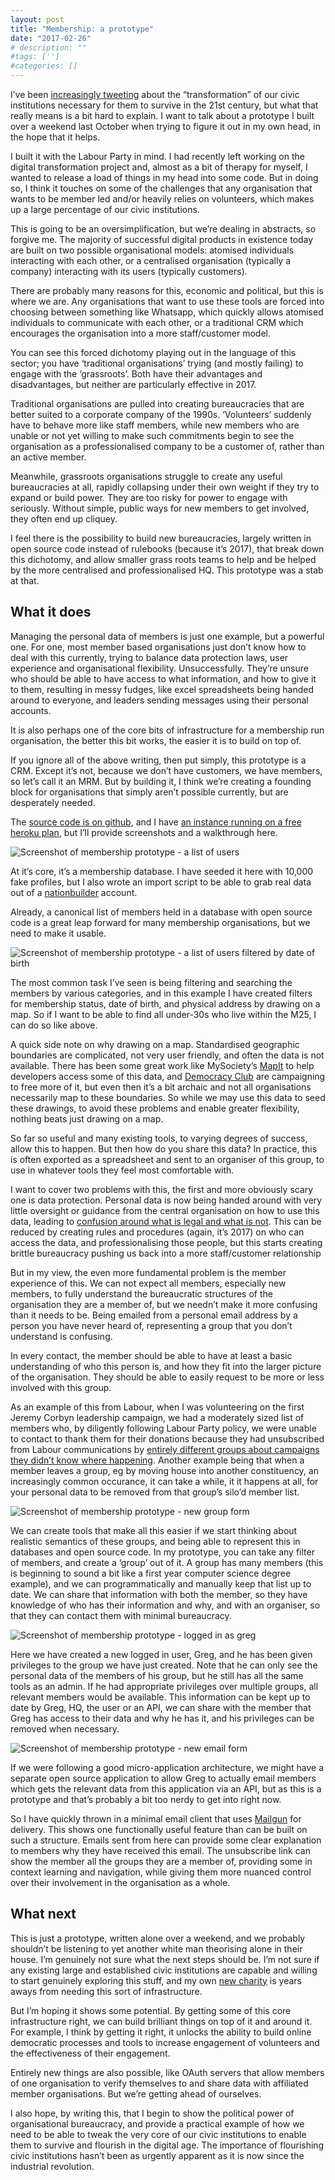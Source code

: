 ```yaml
---
layout: post
title: "Membership: a prototype"
date: "2017-02-26"
# description: ""
#tags: ['']
#categories: []
---
```


I’ve been [increasingly tweeting](https://twitter.com/abscond/status/835071101562650624) about the “transformation” of our civic institutions necessary for them to survive in the 21st century, but what that really means is a bit hard to explain. I want to talk about a prototype I built over a weekend last October when trying to figure it out in my own head, in the hope that it helps.

I built it with the Labour Party in mind. I had recently left working on the digital transformation project and, almost as a bit of therapy for myself, I wanted to release a load of things in my head into some code. But in doing so, I think it touches on some of the challenges that any organisation that wants to be member led and/or heavily relies on volunteers, which makes up a large percentage of our civic institutions.

This is going to be an oversimplification, but we’re dealing in abstracts, so forgive me. The majority of successful digital products in existence today are built on two possible organisational models: atomised individuals interacting with each other, or a centralised organisation (typically a company) interacting with its users (typically customers).

There are probably many reasons for this, economic and political, but this is where we are. Any organisations that want to use these tools are forced into choosing between something like Whatsapp, which quickly allows atomised individuals to communicate with each other, or a traditional CRM which encourages the organisation into a more staff/customer model.

You can see this forced dichotomy playing out in the language of this sector; you have ‘traditional organisations’ trying (and mostly failing) to engage with the ‘grassroots’. Both have their advantages and disadvantages, but neither are particularly effective in 2017.

Traditional organisations are pulled into creating bureaucracies that are better suited to a corporate company of the 1990s. ‘Volunteers’ suddenly have to behave more like staff members, while new members who are unable or not yet willing to make such commitments begin to see the organisation as a professionalised company to be a customer of, rather than an active member.

Meanwhile, grassroots organisations struggle to create any useful bureaucracies at all, rapidly collapsing under their own weight if they try to expand or build power. They are too risky for power to engage with seriously. Without simple, public ways for new members to get involved, they often end up cliquey.

I feel there is the possibility to build new bureaucracies, largely written in open source code instead of rulebooks (because it’s 2017), that break down this dichotomy, and allow smaller grass roots teams to help and be helped by the more centralised and professionalised HQ. This prototype was a stab at that.

## What it does

Managing the personal data of members is just one example, but a powerful one. For one, most member based organisations just don’t know how to deal with this currently, trying to balance data protection laws, user experience and organisational flexibility. Unsuccessfully. They’re unsure who should be able to have access to what information, and how to give it to them, resulting in messy fudges, like excel spreadsheets being handed around to everyone, and leaders sending messages using their personal accounts.

It is also perhaps one of the core bits of infrastructure for a membership run organisation, the better this bit works, the easier it is to build on top of.

If you ignore all of the above writing, then put simply, this prototype is a CRM. Except it’s not, because we don’t have customers, we have members, so let’s call it an MRM. But by building it, I think we’re creating a founding block for organisations that simply aren’t possible currently, but are desperately needed.

The [source code is on github](https://github.com/james/membership), and I have [an instance running on a free heroku plan](https://james-membership.herokuapp.com/), but I’ll provide screenshots and a walkthrough here.

![Screenshot of membership prototype - a list of users](/images/blog/membership-1.png#align-center)

At it’s core, it’s a membership database. I have seeded it here with 10,000 fake profiles, but I also wrote an import script to be able to grab real data out of a [nationbuilder](http://nationbuilder.com/) account.

Already, a canonical list of members held in a database with open source code is a great leap forward for many membership organisations, but we need to make it usable.

![Screenshot of membership prototype - a list of users filtered by date of birth](/images/blog/membership-2.png#align-center)

The most common task I’ve seen is being filtering and searching the members by various categories, and in this example I have created filters for membership status, date of birth, and physical address by drawing on a map. So if I want to be able to find all under-30s who live within the M25, I can do so like above.

A quick side note on why drawing on a map. Standardised geographic boundaries are complicated, not very user friendly, and often the data is not available. There has been some great work like MySociety’s [MapIt](https://mapit.mysociety.org/postcode/EC2A%203NT.html) to help developers access some of this data, and [Democracy Club](https://democracyclub.org.uk/blog/2017/02/23/ordnance-survey-are-getting-way-open-election-data/) are campaigning to free more of it, but even then it’s a bit archaic and not all organisations necessarily map to these boundaries. So while we may use this data to seed these drawings, to avoid these problems and enable greater flexibility, nothing beats just drawing on a map.

So far so useful and many existing tools, to varying degrees of success, allow this to happen. But then how do you share this data? In practice, this is often exported as a spreadsheet and sent to an organiser of this group, to use in whatever tools they feel most comfortable with.

I want to cover two problems with this, the first and more obviously scary one is data protection. Personal data is now being handed around with very little oversight or guidance from the central organisation on how to use this data, leading to [confusion around what is legal and what is not](http://www.newstatesman.com/politics/staggers/2016/07/anti-corbyn-campaigners-are-recruiting-lapsed-labour-members-it-legal). This can be reduced by creating rules and procedures (again, it’s 2017) on who can access the data, and professionalising those people, but this starts creating brittle bureaucracy pushing us back into a more staff/customer relationship

But in my view, the even more fundamental problem is the member experience of this. We can not expect all members, especially new members, to fully understand the bureaucratic structures of the organisation they are a member of, but we needn’t make it more confusing than it needs to be. Being emailed from a personal email address by a person you have never heard of, representing a group that you don’t understand is confusing.

In every contact, the member should be able to have at least a basic understanding of who this person is, and how they fit into the larger picture of the organisation. They should be able to easily request to be more or less involved with this group.

As an example of this from Labour, when I was volunteering on the first Jeremy Corbyn leadership campaign, we had a moderately sized list of members who, by diligently following Labour Party policy, we were unable to contact to thank them for their donations because they had unsubscribed from Labour communications by [entirely different groups about campaigns they didn’t know where happening](https://www.theguardian.com/politics/2016/mar/10/david-lammy-fined-over-mayoral-bid-nuisance-calls). Another example being that when a member leaves a group, eg by moving house into another constituency, an increasingly common occurance, it can take a while, it it happens at all, for your personal data to be removed from that group’s silo’d member list.

![Screenshot of membership prototype - new group form](/images/blog/membership-3.png#align-center)

We can create tools that make all this easier if we start thinking about realistic semantics of these groups, and being able to represent this in databases and open source code. In my prototype, you can take any filter of members, and create a ‘group’ out of it. A group has many members (this is beginning to sound a bit like a first year computer science degree example), and we can programmatically and manually keep that list up to date. We can share that information with both the member, so they have knowledge of who has their information and why, and with an organiser, so that they can contact them with minimal bureaucracy.

![Screenshot of membership prototype - logged in as greg](/images/blog/membership-4.png#align-center)

Here we have created a new logged in user, Greg, and he has been given privileges to the group we have just created. Note that he can only see the personal data of the members of his group, but he still has all the same tools as an admin. If he had appropriate privileges over multiple groups, all relevant members would be available.
This information can be kept up to date by Greg, HQ, the user or an API, we can share with the member that Greg has access to their data and why he has it, and his privileges can be removed when necessary.

![Screenshot of membership prototype - new email form](/images/blog/membership-5.png#align-center)

If we were following a good micro-application architecture, we might have a separate open source application to allow Greg to actually email members which gets the relevant data from this application via an API, but as this is a prototype and that’s probably a bit too nerdy to get into right now.

So I have quickly thrown in a minimal email client that uses [Mailgun](https://www.mailgun.com/) for delivery. This shows one functionally useful feature than can be built on such a structure. Emails sent from here can provide some clear explanation to members why they have received this email. The unsubscribe link can show the member all the groups they are a member of, providing some in context learning and navigation, while giving them more nuanced control over their involvement in the organisation as a whole.

## What next

This is just a prototype, written alone over a weekend, and we probably shouldn’t be listening to yet another white man theorising alone in their house. I’m genuinely not sure what the next steps should be. I’m not sure if any existing large and established civic institutions are capable and willing to start genuinely exploring this stuff, and my own [new charity](http://local-welcome.org/) is years aways from needing this sort of infrastructure.

But I’m hoping it shows some potential. By getting some of this core infrastructure right, we can build brilliant things on top of it and around it. For example, I think by getting it right, it unlocks the ability to build online democratic processes and tools to increase engagement of volunteers and the effectiveness of their engagement.

Entirely new things are also possible, like OAuth servers that allow members of one organisation to verify themselves to and share data with affiliated member organisations. But we’re getting ahead of ourselves.

I also hope, by writing this, that I begin to show the political power of organisational bureaucracy, and provide a practical example of how we need to be able to tweak the very core of our civic institutions to enable them to survive and flourish in the digital age. The importance of flourishing civic institutions hasn’t been as urgently apparent as it is now since the industrial revolution.
